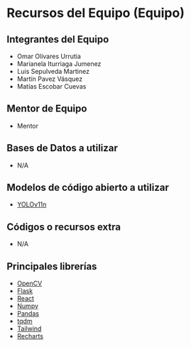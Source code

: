 # Recursos del Equipo (Equipo)

## Integrantes del Equipo

- Omar Olivares Urrutia
- Marianela Iturriaga Jumenez
- Luis Sepulveda Martinez
- Martín Pavez Vásquez
- Matías Escobar Cuevas

## Mentor de Equipo

- Mentor

## Bases de Datos a utilizar

- N/A

## Modelos de código abierto a utilizar

- [YOLOv11n](https://github.com/ultralytics/ultralytics)

## Códigos o recursos extra

- N/A

## Principales librerías

- [OpenCV](https://docs.opencv.org/4.x/)
- [Flask](https://flask.palletsprojects.com/en/stable/)
- [React](https://react.dev/)
- [Numpy](numpy.org)
- [Pandas](https://pandas.pydata.org/)
- [tqdm](https://tqdm.github.io/)
- [Tailwind](https://tailwindcss.com/)
- [Recharts](https://recharts.org)

